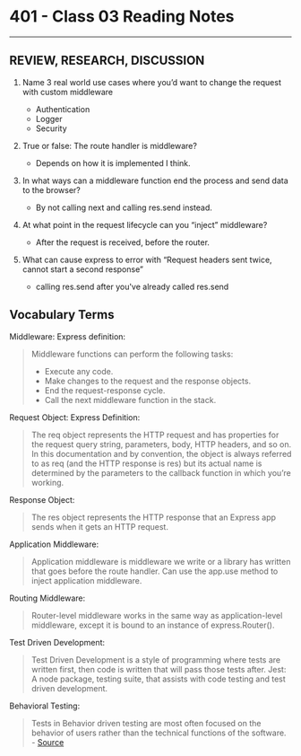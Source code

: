 # 401 - Class 03 Reading Notes

---

## REVIEW, RESEARCH, DISCUSSION

1. Name 3 real world use cases where you’d want to change the request with custom middleware
   - Authentication
   - Logger
   - Security

2. True or false: The route handler is middleware?
   - Depends on how it is implemented I think.

3. In what ways can a middleware function end the process and send data to the browser?
   - By not calling next and calling res.send instead.

4. At what point in the request lifecycle can you “inject” middleware?
   - After the request is received, before the router.

5. What can cause express to error with “Request headers sent twice, cannot start a second response”
   - calling res.send after you've already called res.send


## Vocabulary Terms

Middleware: Express definition: 

>Middleware functions can perform the following tasks:
>
> - Execute any code.
> - Make changes to the request and the response objects.
> - End the request-response cycle.
> - Call the next middleware function in the stack.

Request Object: Express Definition:

> The req object represents the HTTP request and has properties for the request query string, parameters, body, HTTP headers, and so on. In this documentation and by convention, the object is always referred to as req (and the HTTP response is res) but its actual name is determined by the parameters to the callback function in which you’re working.

Response Object:

> The res object represents the HTTP response that an Express app sends when it gets an HTTP request.

Application Middleware:

> Application middleware is middleware we write or a library has written that goes before the route handler. Can use the app.use method to inject application middleware.

Routing Middleware:

> Router-level middleware works in the same way as application-level middleware, except it is bound to an instance of express.Router().

Test Driven Development:

> Test Driven Development is a style of programming where tests are written first, then code is written that will pass those tests after.
Jest: A node package, testing suite, that assists with code testing and test driven development.

Behavioral Testing:

> Tests in Behavior driven testing are most often focused on the behavior of users rather than the technical functions of the software. - [Source](https://www.katalon.com/sa/behavior-driven-testing/)